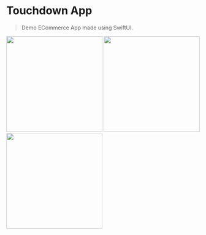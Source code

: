 # Touchdown App
> Demo ECommerce App made using SwiftUI.  

<img src="https://user-images.githubusercontent.com/35165993/119391514-0b21cb80-bcec-11eb-850b-b63bc4b54280.png" width="250"> <img src="https://user-images.githubusercontent.com/35165993/119391564-1e349b80-bcec-11eb-8d5e-79453112a8b1.png" width="250"> <img src="https://user-images.githubusercontent.com/35165993/119391572-2096f580-bcec-11eb-9166-c630f1b6976c.png" width="250"> 
